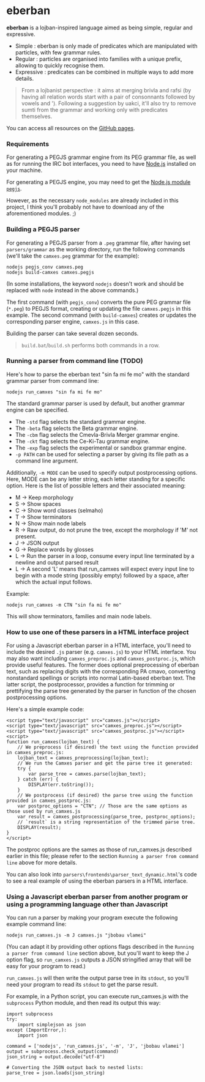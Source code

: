 eberban
=========

**eberban** is a lojban-inspired language aimed as being simple, regular and
expressive.

- Simple : eberban is only made of predicates which are manipulated with
  particles, with few grammar rules.
- Regular : particles are organised into families with a unique prefix, allowing
  to quickly recognise them.
- Expressive : predicates can be combined in multiple ways to add more details.

> From a lojbanist perspective : it aims at merging brivla and rafsi (by having
> all relation words start with a pair of consonnants followed by vowels and ').
> Following a suggestion by uakci, it'll also try to remove sumti from the
> grammar and working only with predicates themselves.

You can access all resources on the [GitHub
pages](https://mia-entropy.github.io/eberban/).

### Requirements ###

For generating a PEGJS grammar engine from its PEG grammar file, as well as for
running the IRC bot interfaces, you need to have [Node.js](https://nodejs.org/)
installed on your machine.

For generating a PEGJS engine, you may need to get the [Node.js module
`pegjs`](http://pegjs.org/).

However, as the necessary `node_modules` are already included in this project, I
think you'll probably not have to download any of the aforementioned modules. ;)

### Building a PEGJS parser ###

For generating a PEGJS parser from a `.peg` grammar file, after having set
`parsers/grammar` as the working directory, run the following commands (we'll
take the `camxes.peg` grammar for the example):

```
nodejs pegjs_conv camxes.peg
nodejs build-camxes camxes.pegjs
```

(In some installations, the keyword ``nodejs`` doesn't work and should be
replaced with ``node`` instead in the above commands.)

The first command (with `pegjs_conv`) converts the pure PEG grammar file
(`*.peg`) to PEGJS format, creating or updating the file `camxes.pegjs` in this
example. The second command (with `build-camxes`) creates or updates the
corresponding parser engine, `camxes.js` in this case.

Building the parser can take several dozen seconds.

> `build.bat`/`build.sh` performs both commands in a row.

### Running a parser from command line (TODO) ###

Here's how to parse the eberban text "sin fa mi fe mo" with the standard grammar
parser from command line:

```
nodejs run_camxes "sin fa mi fe mo"
```

The standard grammar parser is used by default, but another grammar engine can
be specified.
* The `-std` flag selects the standard grammar engine.
* The `-beta` flag selects the Beta grammar engine.
* The `-cbm` flag selects the Cmevla-Brivla Merger grammar engine.
* The `-ckt` flag selects the Ce-Ki-Tau grammar engine.
* The `-exp` flag selects the experimental or sandbox grammar engine.
* `-p PATH` can be used for selecting a parser by giving its file path as a
  command line argument.

Additionally, `-m MODE` can be used to specify output postprocessing options.
Here, MODE can be any letter string, each letter standing for a specific option.
Here is the list of possible letters and their associated meaning:
* M -> Keep morphology
* S -> Show spaces
* C -> Show word classes (selmaho)
* T -> Show terminators
* N -> Show main node labels
* R -> Raw output, do not prune the tree, except the morphology if 'M' not
  present.
* J -> JSON output
* G -> Replace words by glosses
* L -> Run the parser in a loop, consume every input line terminated by a
  newline and output parsed result
* L -> A second 'L' means that run_camxes will expect every input line to begin
  with a mode string (possibly empty) followed by a space, after which the
  actual input follows.

Example:
```
nodejs run_camxes -m CTN "sin fa mi fe mo"
```
This will show terminators, families and main node labels.
 

### How to use one of these parsers in a HTML interface project ###

For using a Javascript eberban parser in a HTML interface, you'll need to
include the desired `.js` parser (e.g. `camxes.js`) to your HTML interface. You
may also want including `camxes_preproc.js` and `camxes_postproc.js`, which
provide useful features. The former does optional preprocessing of eberban text,
such as replacing digits with the corresponding PA cmavo, converting nonstandard
spellings or scripts into normal Latin-based eberban text. The latter script,
the postprocessor, provides a function for trimming or prettifying the parse
tree generated by the parser in function of the chosen postprocessing options.

Here's a simple example code:

```
<script type="text/javascript" src="camxes.js"></script>
<script type="text/javascript" src="camxes_preproc.js"></script>
<script type="text/javascript" src="camxes_postproc.js"></script>
<script>
function run_camxes(lojban_text) {
    // We preprocess (if desired) the text using the function provided in camxes_preproc.js:
    lojban_text = camxes_preprocessing(lojban_text);
    // We run the Camxes parser and get the parse tree it generated:
    try {
        var parse_tree = camxes.parse(lojban_text);
    } catch (err) {
        DISPLAY(err.toString());
    }
    // We postprocess (if desired) the parse tree using the function provided in camxes_postproc.js:
    var postproc_options = "CTN"; // Those are the same options as those used by run_camxes.js
    var result = camxes_postprocessing(parse_tree, postproc_options);
    // `result` is a string representation of the trimmed parse tree.
    DISPLAY(result);
}
</script>
```

The postproc options are the sames as those of run_camxes.js described earlier
in this file; please refer to the section `Running a parser from command line`
above for more details.

You can also look into `parsers\frontends\parser_text_dynamic.html`'s code to
see a real example of using the eberban parsers in a HTML interface.

### Using a Javascript eberban parser from another program or using a programming language other than Javascript ###

You can run a parser by making your program execute the following example
command line:

```
nodejs run_camxes.js -m J camxes.js "jbobau vlamei"
```
(You can adapt it by providing other options flags described in the `Running a
parser from command line` section above, but you'll want to keep the J option
flag, so `run_camxes.js` outputs a JSON stringified array that will be easy for
your program to read.)

`run_camxes.js` will then write the output parse tree in its `stdout`, so you'll
need your program to read its `stdout` to get the parse result.

For example, in a Python script, you can execute run_camxes.js with the
`subprocess` Python module, and then read its output this way:

```
import subprocess
try:
    import simplejson as json
except (ImportError,):
    import json

command = ['nodejs', 'run_camxes.js', '-m', 'J', 'jbobau vlamei']
output = subprocess.check_output(command)
json_string = output.decode("utf-8")

# Converting the JSON output back to nested lists:
parse_tree = json.loads(json_string)
```
